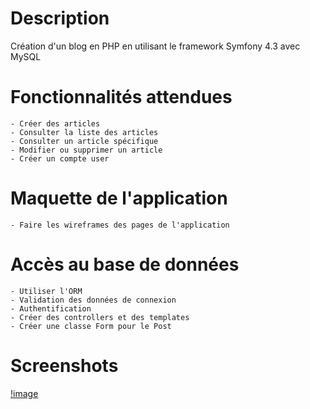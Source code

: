 # Description
Création d'un blog en PHP en utilisant le framework Symfony 4.3 avec MySQL

# Fonctionnalités attendues
	- Créer des articles
	- Consulter la liste des articles
	- Consulter un article spécifique
	- Modifier ou supprimer un article
	- Créer un compte user

# Maquette de l'application
	- Faire les wireframes des pages de l'application

# Accès au base de données
	- Utiliser l'ORM
	- Validation des données de connexion
	- Authentification
	- Créer des controllers et des templates
	- Créer une classe Form pour le Post

# Screenshots
[!image](https://github.com/handrianasolo/blog-php-symfony4/blob/master/mockups/mockup1.PNG)

